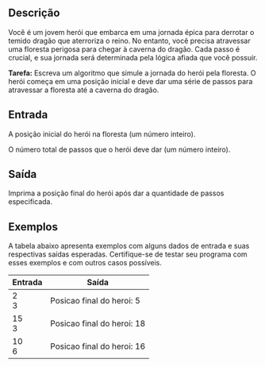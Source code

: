 ## **Descrição**

Você é um jovem herói que embarca em uma jornada épica para derrotar o temido dragão que aterroriza o reino. No entanto, você precisa atravessar uma floresta perigosa para chegar à caverna do dragão. Cada passo é crucial, e sua jornada será determinada pela lógica afiada que você possuir.

**Tarefa:** Escreva um algoritmo que simule a jornada do herói pela floresta. O herói começa em uma posição inicial e deve dar uma série de passos para atravessar a floresta até a caverna do dragão.

## **Entrada**

A posição inicial do herói na floresta (um número inteiro).

O número total de passos que o herói deve dar (um número inteiro).

## **Saída**

Imprima a posição final do herói após dar a quantidade de passos especificada.

## **Exemplos**

A tabela abaixo apresenta exemplos com alguns dados de entrada e suas respectivas saídas esperadas. Certifique-se de testar seu programa com esses exemplos e com outros casos possíveis.

| Entrada   | Saída                      |
| --------- | -------------------------- |
| 2 <br> 3  | Posicao final do heroi: 5  |
| 15 <br> 3 | Posicao final do heroi: 18 |
| 10 <br> 6 | Posicao final do heroi: 16 |

